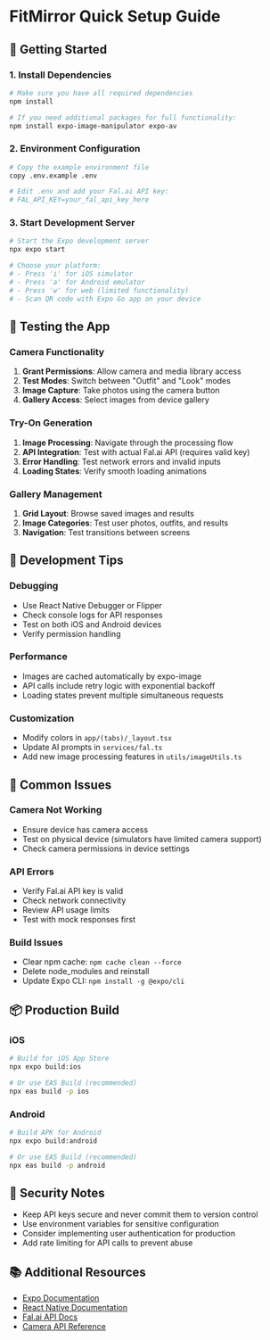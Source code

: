 # FitMirror Quick Setup Guide

## 🚀 Getting Started

### 1. Install Dependencies
```bash
# Make sure you have all required dependencies
npm install

# If you need additional packages for full functionality:
npm install expo-image-manipulator expo-av
```

### 2. Environment Configuration
```bash
# Copy the example environment file
copy .env.example .env

# Edit .env and add your Fal.ai API key:
# FAL_API_KEY=your_fal_api_key_here
```

### 3. Start Development Server
```bash
# Start the Expo development server
npx expo start

# Choose your platform:
# - Press 'i' for iOS simulator
# - Press 'a' for Android emulator
# - Press 'w' for web (limited functionality)
# - Scan QR code with Expo Go app on your device
```

## 📱 Testing the App

### Camera Functionality
1. **Grant Permissions**: Allow camera and media library access
2. **Test Modes**: Switch between "Outfit" and "Look" modes
3. **Image Capture**: Take photos using the camera button
4. **Gallery Access**: Select images from device gallery

### Try-On Generation
1. **Image Processing**: Navigate through the processing flow
2. **API Integration**: Test with actual Fal.ai API (requires valid key)
3. **Error Handling**: Test network errors and invalid inputs
4. **Loading States**: Verify smooth loading animations

### Gallery Management
1. **Grid Layout**: Browse saved images and results
2. **Image Categories**: Test user photos, outfits, and results
3. **Navigation**: Test transitions between screens

## 🔧 Development Tips

### Debugging
- Use React Native Debugger or Flipper
- Check console logs for API responses
- Test on both iOS and Android devices
- Verify permission handling

### Performance
- Images are cached automatically by expo-image
- API calls include retry logic with exponential backoff
- Loading states prevent multiple simultaneous requests

### Customization
- Modify colors in `app/(tabs)/_layout.tsx`
- Update AI prompts in `services/fal.ts`
- Add new image processing features in `utils/imageUtils.ts`

## 🚨 Common Issues

### Camera Not Working
- Ensure device has camera access
- Test on physical device (simulators have limited camera support)
- Check camera permissions in device settings

### API Errors
- Verify Fal.ai API key is valid
- Check network connectivity
- Review API usage limits
- Test with mock responses first

### Build Issues
- Clear npm cache: `npm cache clean --force`
- Delete node_modules and reinstall
- Update Expo CLI: `npm install -g @expo/cli`

## 📦 Production Build

### iOS
```bash
# Build for iOS App Store
npx expo build:ios

# Or use EAS Build (recommended)
npx eas build -p ios
```

### Android
```bash
# Build APK for Android
npx expo build:android

# Or use EAS Build (recommended)
npx eas build -p android
```

## 🔐 Security Notes

- Keep API keys secure and never commit them to version control
- Use environment variables for sensitive configuration
- Consider implementing user authentication for production
- Add rate limiting for API calls to prevent abuse

## 📚 Additional Resources

- [Expo Documentation](https://docs.expo.dev/)
- [React Native Documentation](https://reactnative.dev/)
- [Fal.ai API Docs](https://fal.ai/docs)
- [Camera API Reference](https://docs.expo.dev/versions/latest/sdk/camera/)

